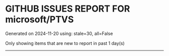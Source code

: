 
# GITHUB ISSUES REPORT FOR microsoft/PTVS


Generated on 2024-11-20 using: stale=30, all=False


Only showing items that are new to report in past 1 day(s)


---




















